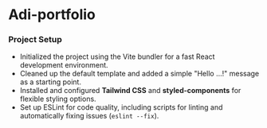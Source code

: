 # Adi-portfolio

### Project Setup

- Initialized the project using the Vite bundler for a fast React development environment.
- Cleaned up the default template and added a simple "Hello ...!" message as a starting point.
- Installed and configured **Tailwind CSS** and **styled-components** for flexible styling options.
- Set up ESLint for code quality, including scripts for linting and automatically fixing issues (`eslint --fix`).
